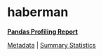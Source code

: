 # haberman

[**Pandas Profiling Report**](https://epistasislab.github.io/penn-ml-benchmarks/profile/haberman.html)

[Metadata](metadata.yaml) | [Summary Statistics](summary_stats.csv)

